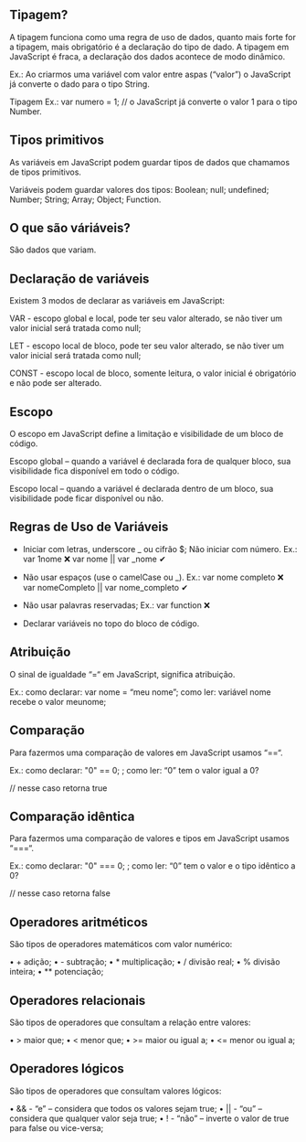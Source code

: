 ## Tipagem?
   A tipagem funciona como uma regra de uso de dados, quanto mais forte for a tipagem, mais obrigatório é a declaração do tipo de dado.
   A tipagem em JavaScript é fraca, a declaração dos dados acontece de modo dinâmico.

   Ex.: Ao criarmos uma variável com valor entre aspas (“valor”) o JavaScript já converte o dado para o tipo String.

   Tipagem Ex.: var numero = 1;
   // o JavaScript já converte o valor 1 para o tipo Number.

## Tipos primitivos
   As variáveis em JavaScript podem guardar tipos de dados que chamamos de tipos primitivos.

   Variáveis podem guardar valores dos tipos: Boolean; null; undefined; Number; String; Array; Object; Function.

## O que são váriáveis?
   São dados que variam.

## Declaração de variáveis
   Existem 3 modos de declarar as variáveis em JavaScript:

   VAR - escopo global e local, pode ter seu valor alterado, se não tiver um valor inicial será tratada como null;

   LET - escopo local de bloco, pode ter seu valor alterado, se não tiver um valor inicial será tratada como null;

   CONST - escopo local de bloco, somente leitura, o valor inicial é obrigatório e não pode ser alterado.

## Escopo
   O escopo em JavaScript define a limitação e visibilidade de um bloco de código.

   Escopo global – quando a variável é declarada fora de qualquer bloco, sua visibilidade fica disponível em todo o código.

   Escopo local – quando a variável é declarada dentro de um bloco, sua visibilidade pode ficar disponível ou não.

## Regras de Uso de Variáveis
  * Iniciar com letras, underscore _ ou cifrão $; Não iniciar com número.
    Ex.: var 1nome ❌
    var nome || var _nome ✔

  * Não usar espaços (use o camelCase ou _).
    Ex.: var nome completo ❌
    var nomeCompleto || var nome_completo ✔

  * Não usar palavras reservadas;
    Ex.: var function ❌

  * Declarar variáveis no topo do bloco de código.

## Atribuição
  O sinal de igualdade “=“ em JavaScript, significa atribuição.

  Ex.:
  como declarar: var nome = “meu nome”;
  como ler: variável nome recebe o valor meunome;

## Comparação
  Para fazermos uma comparação de valores em JavaScript usamos “==“.

  Ex.:
  como declarar: "0" == 0; ;
  como ler: “0” tem o valor igual a 0?

  // nesse caso retorna true

## Comparação idêntica
  Para fazermos uma comparação de valores e tipos em JavaScript usamos “===“.

  Ex.:
  como declarar: "0" === 0; ;
  como ler: “0” tem o valor e o tipo idêntico a 0?

  // nesse caso retorna false

## Operadores aritméticos
  São tipos de operadores matemáticos com valor numérico:

  • + adição;
  • - subtração;
  • * multiplicação;
  • / divisão real;
  • % divisão inteira;
  • ** potenciação;

## Operadores relacionais
  São tipos de operadores que consultam a relação entre valores:

  • > maior que;
  • < menor que;
  • >= maior ou igual a;
  • <= menor ou igual a;

## Operadores lógicos
  São tipos de operadores que consultam valores lógicos:

  • && - “e” – considera que todos os valores sejam true;
  • || - “ou” – considera que qualquer valor seja true;
  • ! - “não” – inverte o valor de true para false ou vice-versa;